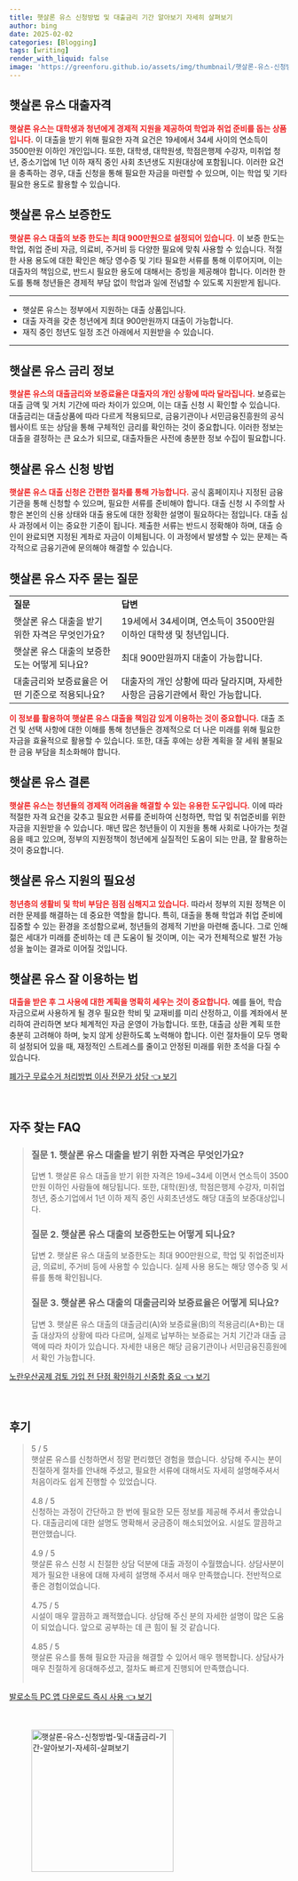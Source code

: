 ```yaml
---
title: 햇살론 유스 신청방법 및 대출금리 기간 알아보기 자세히 살펴보기
author: bing
date: 2025-02-02
categories: [Blogging]
tags: [writing]
render_with_liquid: false
image: 'https://greenforu.github.io/assets/img/thumbnail/햇살론-유스-신청방법-및-대출금리-기간-알아보기-자세히-살펴보기.webp'
---
```



<h2 id='햇살론유스대출자격'>햇살론 유스 대출자격</h2>

<p><b><span style="color: #ee2323;">햇살론 유스는 대학생과 청년에게 경제적 지원을 제공하여 학업과 취업 준비를 돕는 상품입니다.</span></b> 이 대출을 받기 위해 필요한 자격 요건은 19세에서 34세 사이의 연소득이 3500만원 이하인 개인입니다. 또한, 대학생, 대학원생, 학점은행제 수강자, 미취업 청년, 중소기업에 1년 이하 재직 중인 사회 초년생도 지원대상에 포함됩니다. 이러한 요건을 충족하는 경우, 대출 신청을 통해 필요한 자금을 마련할 수 있으며, 이는 학업 및 기타 필요한 용도로 활용할 수 있습니다.</p>

<h2 id='햇살론유스보증한도'>햇살론 유스 보증한도</h2>

<p><b><span style="color: #ee2323;">햇살론 유스 대출의 보증 한도는 최대 900만원으로 설정되어 있습니다.</span></b> 이 보증 한도는 학업, 취업 준비 자금, 의료비, 주거비 등 다양한 필요에 맞춰 사용할 수 있습니다. 적절한 사용 용도에 대한 확인은 해당 영수증 및 기타 필요한 서류를 통해 이루어지며, 이는 대출자의 책임으로, 반드시 필요한 용도에 대해서는 증빙을 제공해야 합니다. 이러한 한도를 통해 청년들은 경제적 부담 없이 학업과 일에 전념할 수 있도록 지원받게 됩니다.</p>

<hr />

<ul>
    <li>햇살론 유스는 정부에서 지원하는 대출 상품입니다.</li>
    <li>대출 자격을 갖춘 청년에게 최대 900만원까지 대출이 가능합니다.</li>
    <li>재직 중인 청년도 일정 조건 아래에서 지원받을 수 있습니다.</li>
</ul>

<hr />

<h2 id='햇살론유스금리정보'>햇살론 유스 금리 정보</h2>

<p><b><span style="color: #ee2323;">햇살론 유스의 대출금리와 보증료율은 대출자의 개인 상황에 따라 달라집니다.</span></b> 보증료는 대출 금액 및 거치 기간에 따라 차이가 있으며, 이는 대출 신청 시 확인할 수 있습니다. 대출금리는 대출상품에 따라 다르게 적용되므로, 금융기관이나 서민금융진흥원의 공식 웹사이트 또는 상담을 통해 구체적인 금리를 확인하는 것이 중요합니다. 이러한 정보는 대출을 결정하는 큰 요소가 되므로, 대출자들은 사전에 충분한 정보 수집이 필요합니다.</p>

<h2 id='햇살론유스신청방법'>햇살론 유스 신청 방법</h2>

<p><b><span style="color: #ee2323;">햇살론 유스 대출 신청은 간편한 절차를 통해 가능합니다.</span></b> 공식 홈페이지나 지정된 금융기관을 통해 신청할 수 있으며, 필요한 서류를 준비해야 합니다. 대출 신청 시 주의할 사항은 본인의 신용 상태와 대출 용도에 대한 정확한 설명이 필요하다는 점입니다. 대출 심사 과정에서 이는 중요한 기준이 됩니다. 제출한 서류는 반드시 정확해야 하며, 대출 승인이 완료되면 지정된 계좌로 자금이 이체됩니다. 이 과정에서 발생할 수 있는 문제는 즉각적으로 금융기관에 문의해야 해결할 수 있습니다.</p>

<h2 id='햇살론유스자주묻는질문'>햇살론 유스 자주 묻는 질문</h2>

<table>
    <tr>
        <td><b>질문</b></td>
        <td><b>답변</b></td>
    </tr>
    <tr>
        <td>햇살론 유스 대출을 받기 위한 자격은 무엇인가요?</td>
        <td>19세에서 34세이며, 연소득이 3500만원 이하인 대학생 및 청년입니다.</td>
    </tr>
    <tr>
        <td>햇살론 유스 대출의 보증한도는 어떻게 되나요?</td>
        <td>최대 900만원까지 대출이 가능합니다.</td>
    </tr>
    <tr>
        <td>대출금리와 보증료율은 어떤 기준으로 적용되나요?</td>
        <td>대출자의 개인 상황에 따라 달라지며, 자세한 사항은 금융기관에서 확인 가능합니다.</td>
    </tr>
</table>

<p><b><span style="color: #ee2323;">이 정보를 활용하여 햇살론 유스 대출을 책임감 있게 이용하는 것이 중요합니다.</span></b> 대출 조건 및 선택 사항에 대한 이해를 통해 청년들은 경제적으로 더 나은 미래를 위해 필요한 자금을 효율적으로 활용할 수 있습니다. 또한, 대출 후에는 상환 계획을 잘 세워 불필요한 금융 부담을 최소화해야 합니다.</p>

<h2 id='햇살론유스결론'>햇살론 유스 결론</h2>

<p><b><span style="color: #ee2323;">햇살론 유스는 청년들의 경제적 어려움을 해결할 수 있는 유용한 도구입니다.</span></b> 이에 따라 적절한 자격 요건을 갖추고 필요한 서류를 준비하여 신청하면, 학업 및 취업준비를 위한 자금을 지원받을 수 있습니다. 매년 많은 청년들이 이 지원을 통해 사회로 나아가는 첫걸음을 떼고 있으며, 정부의 지원정책이 청년에게 실질적인 도움이 되는 만큼, 잘 활용하는 것이 중요합니다.</p>

<h2 id='햇살론유스지원의필요성'>햇살론 유스 지원의 필요성</h2>

<p><b><span style="color: #ee2323;">청년층의 생활비 및 학비 부담은 점점 심해지고 있습니다.</span></b> 따라서 정부의 지원 정책은 이러한 문제를 해결하는 데 중요한 역할을 합니다. 특히, 대출을 통해 학업과 취업 준비에 집중할 수 있는 환경을 조성함으로써, 청년들의 경제적 기반을 마련해 줍니다. 그로 인해 젊은 세대가 미래를 준비하는 데 큰 도움이 될 것이며, 이는 국가 전체적으로 발전 가능성을 높이는 결과로 이어질 것입니다.</p>

<h2 id='햇살론유스잘이용하는법'>햇살론 유스 잘 이용하는 법</h2>

<p><b><span style="color: #ee2323;">대출을 받은 후 그 사용에 대한 계획을 명확히 세우는 것이 중요합니다.</span></b> 예를 들어, 학습자금으로써 사용하게 될 경우 필요한 학비 및 교재비를 미리 산정하고, 이를 계좌에서 분리하여 관리하면 보다 체계적인 자금 운영이 가능합니다. 또한, 대출금 상환 계획 또한 충분히 고려해야 하며, 늦지 않게 상환하도록 노력해야 합니다. 이런 절차들이 모두 명확히 설정되어 있을 때, 재정적인 스트레스를 줄이고 안정된 미래를 위한 초석을 다질 수 있습니다.</p>


<p><a class="click-button" title="폐가구 무료수거 처리방법 이사 전문가 상담" href="https://greenforu.github.io/posts/%ED%8F%90%EA%B0%80%EA%B5%AC-%EB%AC%B4%EB%A3%8C%EC%88%98%EA%B1%B0-%EC%B2%98%EB%A6%AC%EB%B0%A9%EB%B2%95-%EC%9D%B4%EC%82%AC-%EC%A0%84%EB%AC%B8%EA%B0%80-%EC%83%81%EB%8B%B4/" rel="dofollow">폐가구 무료수거 처리방법 이사 전문가 상담 👈 보기</a></p><br>
<h2 id='자주_찾는_FAQ'>자주 찾는 FAQ</h2>
<div itemscope="" itemtype="https://schema.org/FAQPage"> 
<blockquote> 
<div itemscope="" itemprop="mainEntity" itemtype="https://schema.org/Question"> 
<h3 itemprop="name">질문 1. 햇살론 유스 대출을 받기 위한 자격은 무엇인가요?</h3> 
<div itemscope="" itemprop="acceptedAnswer" itemtype="https://schema.org/Answer"> 
<span itemprop="text"> 
<p>답변 1. 햇살론 유스 대출을 받기 위한 자격은 19세~34세 이면서 연소득이 3500만원 이하인 사람들에 해당됩니다. 또한, 대학(원)생, 학점은행제 수강자, 미취업청년, 중소기업에서 1년 이하 제직 중인 사회초년생도 해당 대출의 보증대상입니다.</p> 
</span> 
</div> 
</div> 

<div itemscope="" itemprop="mainEntity" itemtype="https://schema.org/Question"> 
<h3 itemprop="name">질문 2. 햇살론 유스 대출의 보증한도는 어떻게 되나요?</h3> 
<div itemscope="" itemprop="acceptedAnswer" itemtype="https://schema.org/Answer"> 
<span itemprop="text"> 
<p>답변 2. 햇살론 유스 대출의 보증한도는 최대 900만원으로, 학업 및 취업준비자금, 의료비, 주거비 등에 사용할 수 있습니다. 실제 사용 용도는 해당 영수증 및 서류를 통해 확인됩니다.</p> 
</span> 
</div> 
</div> 

<div itemscope="" itemprop="mainEntity" itemtype="https://schema.org/Question"> 
<h3 itemprop="name">질문 3. 햇살론 유스 대출의 대출금리와 보증료율은 어떻게 되나요?</h3> 
<div itemscope="" itemprop="acceptedAnswer" itemtype="https://schema.org/Answer"> 
<span itemprop="text"> 
<p>답변 3. 햇살론 유스 대출의 대출금리(A)와 보증료율(B)의 적용금리(A+B)는 대출 대상자의 상황에 따라 다르며, 실제로 납부하는 보증료는 거치 기간과 대출 금액에 따라 차이가 있습니다. 자세한 내용은 해당 금융기관이나 서민금융진흥원에서 확인 가능합니다.</p> 
</span> 
</div> 
</div> 
</blockquote> 
</div>
<p><a class="click-button" title="노란우산공제 검토 가입 전 단점 확인하기 신중함 중요" href="https://greenforu.github.io/posts/%EB%85%B8%EB%9E%80%EC%9A%B0%EC%82%B0%EA%B3%B5%EC%A0%9C-%EA%B2%80%ED%86%A0-%EA%B0%80%EC%9E%85-%EC%A0%84-%EB%8B%A8%EC%A0%90-%ED%99%95%EC%9D%B8%ED%95%98%EA%B8%B0-%EC%8B%A0%EC%A4%91%ED%95%A8-%EC%A4%91%EC%9A%94/" rel="dofollow">노란우산공제 검토 가입 전 단점 확인하기 신중함 중요 👈 보기</a></p><br>
<h2 id='후기'>후기</h2>
<div itemscope itemtype="https://schema.org/Product">
  <blockquote>
  <div itemprop="review" itemscope itemtype="https://schema.org/Review">
      <div itemprop="reviewRating" itemscope itemtype="https://schema.org/Rating"> <span itemprop="ratingValue">5</span> / <span itemprop="bestRating">5</span> </div>
      <span itemprop="reviewBody">햇살론 유스를 신청하면서 정말 편리했던 경험을 했습니다. 상담해 주시는 분이 친절하게 절차를 안내해 주셨고, 필요한 서류에 대해서도 자세히 설명해주셔서 처음이라도 쉽게 진행할 수 있었습니다.</span>
  </div>
  <br>
  <div itemprop="review" itemscope itemtype="https://schema.org/Review">
      <div itemprop="reviewRating" itemscope itemtype="https://schema.org/Rating"> <span itemprop="ratingValue">4.8</span> / <span itemprop="bestRating">5</span> </div>
      <span itemprop="reviewBody">신청하는 과정이 간단하고 한 번에 필요한 모든 정보를 제공해 주셔서 좋았습니다. 대출금리에 대한 설명도 명확해서 궁금증이 해소되었어요. 시설도 깔끔하고 편안했습니다.</span>
  </div>
  <br>
  <div itemprop="review" itemscope itemtype="https://schema.org/Review">
      <div itemprop="reviewRating" itemscope itemtype="https://schema.org/Rating"> <span itemprop="ratingValue">4.9</span> / <span itemprop="bestRating">5</span> </div>
      <span itemprop="reviewBody">햇살론 유스 신청 시 친절한 상담 덕분에 대출 과정이 수월했습니다. 상담사분이 제가 필요한 내용에 대해 자세히 설명해 주셔서 매우 만족했습니다. 전반적으로 좋은 경험이었습니다.</span>
  </div>
  <br>
  <div itemprop="review" itemscope itemtype="https://schema.org/Review">
      <div itemprop="reviewRating" itemscope itemtype="https://schema.org/Rating"> <span itemprop="ratingValue">4.75</span> / <span itemprop="bestRating">5</span> </div>
      <span itemprop="reviewBody">시설이 매우 깔끔하고 쾌적했습니다. 상담해 주신 분의 자세한 설명이 많은 도움이 되었습니다. 앞으로 공부하는 데 큰 힘이 될 것 같습니다.</span>
  </div>
  <br>
  <div itemprop="review" itemscope itemtype="https://schema.org/Review">
      <div itemprop="reviewRating" itemscope itemtype="https://schema.org/Rating"> <span itemprop="ratingValue">4.85</span> / <span itemprop="bestRating">5</span> </div>
      <span itemprop="reviewBody">햇살론 유스를 통해 필요한 자금을 해결할 수 있어서 매우 행복합니다. 상담사가 매우 친절하게 응대해주셨고, 절차도 빠르게 진행되어 만족했습니다.</span>
  </div>
  <br>
  </blockquote>
</div>
<p><a class="click-button" title="발로소득 PC 앱 다운로드 즉시 사용" href="https://greenforu.github.io/posts/%EB%B0%9C%EB%A1%9C%EC%86%8C%EB%93%9D-PC-%EC%95%B1-%EB%8B%A4%EC%9A%B4%EB%A1%9C%EB%93%9C-%EC%A6%89%EC%8B%9C-%EC%82%AC%EC%9A%A9/" rel="dofollow">발로소득 PC 앱 다운로드 즉시 사용 👈 보기</a></p><br>
<figure class="image"><img src="https://greenforu.github.io/assets/img/thumbnail/햇살론-유스-신청방법-및-대출금리-기간-알아보기-자세히-살펴보기.webp" alt="햇살론-유스-신청방법-및-대출금리-기간-알아보기-자세히-살펴보기" width="256" height="256"></figure>